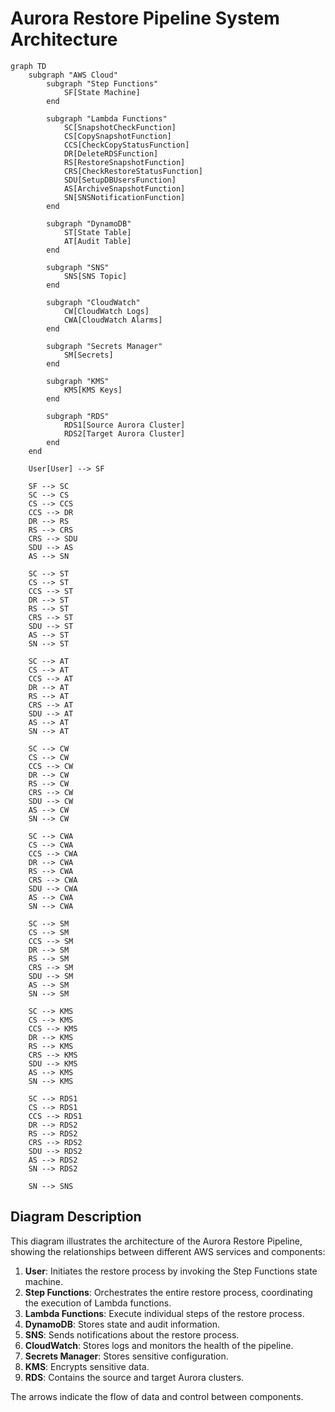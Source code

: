 # Aurora Restore Pipeline System Architecture

```mermaid
graph TD
    subgraph "AWS Cloud"
        subgraph "Step Functions"
            SF[State Machine]
        end
        
        subgraph "Lambda Functions"
            SC[SnapshotCheckFunction]
            CS[CopySnapshotFunction]
            CCS[CheckCopyStatusFunction]
            DR[DeleteRDSFunction]
            RS[RestoreSnapshotFunction]
            CRS[CheckRestoreStatusFunction]
            SDU[SetupDBUsersFunction]
            AS[ArchiveSnapshotFunction]
            SN[SNSNotificationFunction]
        end
        
        subgraph "DynamoDB"
            ST[State Table]
            AT[Audit Table]
        end
        
        subgraph "SNS"
            SNS[SNS Topic]
        end
        
        subgraph "CloudWatch"
            CW[CloudWatch Logs]
            CWA[CloudWatch Alarms]
        end
        
        subgraph "Secrets Manager"
            SM[Secrets]
        end
        
        subgraph "KMS"
            KMS[KMS Keys]
        end
        
        subgraph "RDS"
            RDS1[Source Aurora Cluster]
            RDS2[Target Aurora Cluster]
        end
    end
    
    User[User] --> SF
    
    SF --> SC
    SC --> CS
    CS --> CCS
    CCS --> DR
    DR --> RS
    RS --> CRS
    CRS --> SDU
    SDU --> AS
    AS --> SN
    
    SC --> ST
    CS --> ST
    CCS --> ST
    DR --> ST
    RS --> ST
    CRS --> ST
    SDU --> ST
    AS --> ST
    SN --> ST
    
    SC --> AT
    CS --> AT
    CCS --> AT
    DR --> AT
    RS --> AT
    CRS --> AT
    SDU --> AT
    AS --> AT
    SN --> AT
    
    SC --> CW
    CS --> CW
    CCS --> CW
    DR --> CW
    RS --> CW
    CRS --> CW
    SDU --> CW
    AS --> CW
    SN --> CW
    
    SC --> CWA
    CS --> CWA
    CCS --> CWA
    DR --> CWA
    RS --> CWA
    CRS --> CWA
    SDU --> CWA
    AS --> CWA
    SN --> CWA
    
    SC --> SM
    CS --> SM
    CCS --> SM
    DR --> SM
    RS --> SM
    CRS --> SM
    SDU --> SM
    AS --> SM
    SN --> SM
    
    SC --> KMS
    CS --> KMS
    CCS --> KMS
    DR --> KMS
    RS --> KMS
    CRS --> KMS
    SDU --> KMS
    AS --> KMS
    SN --> KMS
    
    SC --> RDS1
    CS --> RDS1
    CCS --> RDS1
    DR --> RDS2
    RS --> RDS2
    CRS --> RDS2
    SDU --> RDS2
    AS --> RDS2
    SN --> RDS2
    
    SN --> SNS
```

## Diagram Description

This diagram illustrates the architecture of the Aurora Restore Pipeline, showing the relationships between different AWS services and components:

1. **User**: Initiates the restore process by invoking the Step Functions state machine.
2. **Step Functions**: Orchestrates the entire restore process, coordinating the execution of Lambda functions.
3. **Lambda Functions**: Execute individual steps of the restore process.
4. **DynamoDB**: Stores state and audit information.
5. **SNS**: Sends notifications about the restore process.
6. **CloudWatch**: Stores logs and monitors the health of the pipeline.
7. **Secrets Manager**: Stores sensitive configuration.
8. **KMS**: Encrypts sensitive data.
9. **RDS**: Contains the source and target Aurora clusters.

The arrows indicate the flow of data and control between components. 